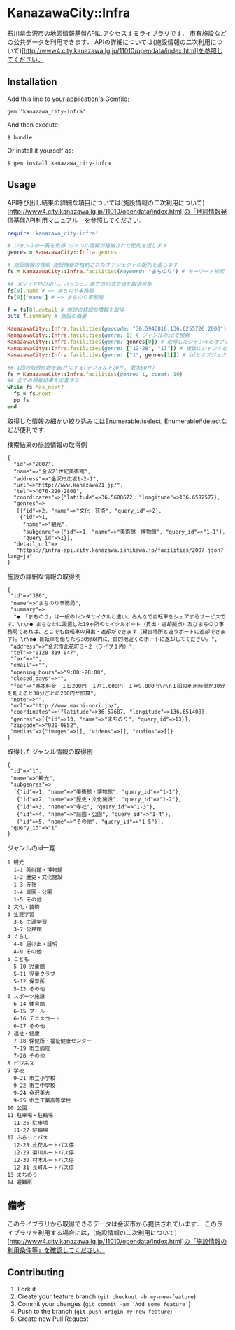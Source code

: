 # KanazawaCity::Infra

石川県金沢市の地図情報基盤APIにアクセスするライブラリです． 
市有施設などの公共データを利用できます． 
APIの詳細については(施設情報の二次利用について)[http://www4.city.kanazawa.lg.jp/11010/opendata/index.html]を参照してください．

## Installation

Add this line to your application's Gemfile:

    gem 'kanazawa_city-infra'

And then execute:

    $ bundle

Or install it yourself as:

    $ gem install kanazawa_city-infra

## Usage

API呼び出し結果の詳細な項目については(施設情報の二次利用について)[http://www4.city.kanazawa.lg.jp/11010/opendata/index.html]の「地図情報発信基盤API利用マニュアル」を参照してください.
```ruby
require 'kanazawa_city-infra'

# ジャンルの一覧を取得 ジャンル情報が格納された配列を返します
genres = KanazawaCity::Infra.genres

# 施設情報の検索 施設情報が格納されたオブジェクトの配列を返します
fs = KanazawaCity::Infra.facilities(keyword: "まちのり") # キーワード検索

## メソッド呼び出し，ハッシュ，両方の形式で値を取得可能
fs[0].name # => まちのり事務局 
fs[0]['name'] # => まちのり事務局

f = fs[0].detail # 施設の詳細な情報を取得
puts f.summary # 施設の概要

KanazawaCity::Infra.facilities(geocode: "36.5946816,136.6255726,2000") # 範囲検索
KanazawaCity::Infra.facilities(genre: 1) # ジャンルのidで検索 
KanazawaCity::Infra.facilities(genre: genres[0]) # 取得したジャンルのオブジェクトで検索
KanazawaCity::Infra.facilities(genre: ["12-28", "13"]) # 複数のジャンルを指定
KanazawaCity::Infra.facilities(genre: ["1", genres[1]]) # idとオブジェクトを組み合わせることも可能

## 1回の取得件数を10件にする(デフォルト20件, 最大50件)
fs = KanazawaCity::Infra.facilities(genre: 1, count: 10)
## 全ての検索結果を走査する
while fs.has_next?
  fs = fs.next
  pp fs
end
```
取得した情報の細かい絞り込みにはEnumerable#select, Enumerable#detectなどが便利です.

検索結果の施設情報の取得例
```
{
  "id"=>"2007",
  "name"=>"金沢21世紀美術館",
  "address"=>"金沢市広坂1-2-1",
  "url"=>"http://www.kanazawa21.jp/",
  "tel"=>"076-220-2800",
  "coordinates"=>{"latitude"=>36.5608672, "longitude"=>136.6582577},
  "genres"=>
   [{"id"=>2, "name"=>"文化・芸術", "query_id"=>2},
    {"id"=>1,
     "name"=>"観光",
     "subgenre"=>{"id"=>1, "name"=>"美術館・博物館", "query_id"=>"1-1"},
     "query_id"=>1}],
  "detail_url"=>
   "https://infra-api.city.kanazawa.ishikawa.jp/facilities/2007.json?lang=ja"
}
```

施設の詳細な情報の取得例
```
{
 "id"=>"386",
 "name"=>"まちのり事務局",
 "summary"=>
  "● 「まちのり」は一般のレンタサイクルと違い、みんなで自転車をシェアするサービスです。\r\n● まちなかに設置した19ヶ所のサイクルポート（貸出・返却拠点）及びまちのり事務局であれば、どこでも自転車の貸出・返却ができます（貸出場所と違うポートに返却できます）。\r\n● 自転車を借りたら30分以内に、目的地近くのポートに返却してください。",
 "address"=>"金沢市此花町３−２（ライブ１内）",
 "tel"=>"0120-319-047",
 "fax"=>"",
 "email"=>"",
 "opening_hours"=>"9:00～20:00",
 "closed_days"=>"",
 "fee"=>"基本料金　１日200円　１月1,000円　１年9,000円\r\n１回の利用時間が30分を超えると30分ごとに200円が加算",
 "note"=>"",
 "url"=>"http://www.machi-nori.jp/",
 "coordinates"=>{"latitude"=>36.57687, "longitude"=>136.651408},
 "genres"=>[{"id"=>13, "name"=>"まちのり", "query_id"=>13}],
 "zipcode"=>"920-0852",
 "medias"=>{"images"=>[], "videos"=>[], "audios"=>[]}
}
```

取得したジャンル情報の取得例
```
{
 "id"=>"1",
 "name"=>"観光",
 "subgenres"=>
  [{"id"=>1, "name"=>"美術館・博物館", "query_id"=>"1-1"},
   {"id"=>2, "name"=>"歴史・文化施設", "query_id"=>"1-2"},
   {"id"=>3, "name"=>"寺社", "query_id"=>"1-3"},
   {"id"=>4, "name"=>"庭園・公園", "query_id"=>"1-4"},
   {"id"=>5, "name"=>"その他", "query_id"=>"1-5"}],
 "query_id"=>"1"
}
```

ジャンルのid一覧
```
1 観光
  1-1 美術館・博物館
  1-2 歴史・文化施設
  1-3 寺社
  1-4 庭園・公園
  1-5 その他
2 文化・芸術
3 生涯学習
  3-6 生涯学習
  3-7 公民館
4 くらし
  4-8 届け出・証明
  4-9 その他
5 こども
  5-10 児童館
  5-11 児童クラブ
  5-12 保育所
  5-13 その他
6 スポーツ施設
  6-14 体育館
  6-15 プール
  6-16 テニスコート
  6-17 その他
7 福祉・健康
  7-18 保健所・福祉健康センター
  7-19 市立病院
  7-20 その他
8 ビジネス
9 学校
  9-21 市立小学校
  9-22 市立中学校
  9-24 金沢美大
  9-25 市立工業高等学校
10 公園
11 駐車場・駐輪場
  11-26 駐車場
  11-27 駐輪場
12 ふらっとバス
  12-28 此花ルートバス停
  12-29 菊川ルートバス停
  12-30 材木ルートバス停
  12-31 長町ルートバス停
13 まちのり
14 避難所
```

## 備考 
このライブラリから取得できるデータは金沢市から提供されています． 
このライブラリを利用する場合には，(施設情報の二次利用について)[http://www4.city.kanazawa.lg.jp/11010/opendata/index.html]の「施設情報の利用条件等」を確認してください．

## Contributing

1. Fork it
2. Create your feature branch (`git checkout -b my-new-feature`)
3. Commit your changes (`git commit -am 'Add some feature'`)
4. Push to the branch (`git push origin my-new-feature`)
5. Create new Pull Request
